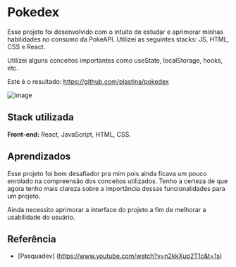 
# Pokedex

Esse projeto foi desenvolvido com o intuito de estudar e aprimorar minhas habilidades no consumo da PokeAPI. Utilizei as seguintes stacks: JS, HTML, CSS e React. 

Utilizei alguns conceitos importantes como useState, localStorage, hooks, etc.

Este é o resultado: https://github.com/plastina/pokedex

![image](https://user-images.githubusercontent.com/87103282/184710561-6382278f-d747-4fd2-8591-c67ccc208634.png)


## Stack utilizada

**Front-end:** React, JavaScript, HTML, CSS.


## Aprendizados

Esse projeto foi bem desafiador pra mim pois ainda ficava um pouco enrolado na compreensão dos conceitos utilizados. Tenho a certeza de que agora tenho mais clareza sobre a importância dessas funcionalidades para um projeto. 

Ainda necessito aprimorar a interface do projeto a fim de melhorar a usabilidade do usuário.


## Referência

 - [Pasquadev] (https://www.youtube.com/watch?v=n2kkXup2T1c&t=1s)
